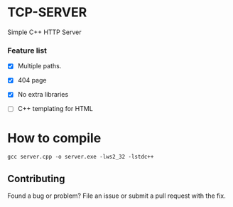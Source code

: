 # TCP-SERVER
Simple C++ HTTP Server

### Feature list

- [x] Multiple paths.
- [x] 404 page
- [x] No extra libraries
- [ ] C++ templating for HTML


# How to compile
```
gcc server.cpp -o server.exe -lws2_32 -lstdc++
```

## Contributing

Found a bug or problem? File an issue or submit a pull request with the fix.
